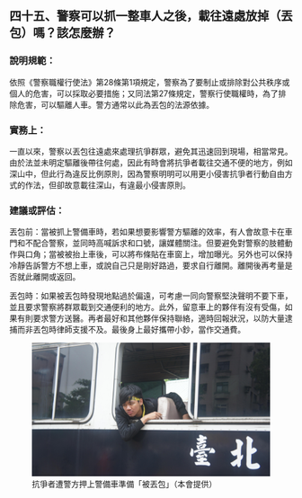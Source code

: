 ## 四十五、警察可以抓一整車人之後，載往遠處放掉（丟包）嗎？該怎麼辦？

### 說明規範：

依照《警察職權行使法》第28條第1項規定，警察為了要制止或排除對公共秩序或個人的危害，可以採取必要措施；又同法第27條規定，警察行使職權時，為了排除危害，可以驅離人車。警方通常以此為丟包的法源依據。

### 實務上：

一直以來，警察以丟包往遠處來處理抗爭群眾，避免其迅速回到現場，相當常見。由於法並未明定驅離後帶往何處，因此有時會將抗爭者載往交通不便的地方，例如深山中，但此行為違反比例原則，因為警察明明可以用更小侵害抗爭者行動自由方式的作法，但卻故意載往深山，有違最小侵害原則。

### 建議或評估：

丟包前：當被抓上警備車時，若如果想要影響警方驅離的效率，有人會故意卡在車門和不配合警察，並同時高喊訴求和口號，讓媒體關注。但要避免對警察的肢體動作與口角；當被被抬上車後，可以將布條貼在車窗上，增加曝光。另外也可以保持冷靜告訴警方不想上車，或說自己只是剛好路過，要求自行離開。離開後再考量是否就此離開或返回。

丟包時：如果被丟包時發現地點過於偏遠，可考慮一同向警察堅決聲明不要下車，並且要求警察將群眾載到交通便利的地方。此外，留意車上的夥伴有沒有受傷，如果有則要求警方送醫。再者最好和其他夥伴保持聯絡，適時回報狀況，以防大量逮捕而非丟包時律師支援不及。最後身上最好攜帶小鈔，當作交通費。

<figure>
  <img src="45.jpg" alt="抗爭者遭警方押上警備車準備「被丟包」（本會提供）" />
  <figcaption>抗爭者遭警方押上警備車準備「被丟包」（本會提供）</figcaption>
</figure>
